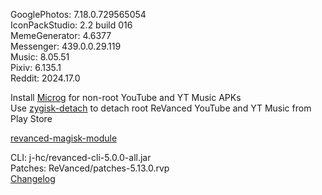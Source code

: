 GooglePhotos: 7.18.0.729565054  
IconPackStudio: 2.2 build 016  
MemeGenerator: 4.6377  
Messenger: 439.0.0.29.119  
Music: 8.05.51  
Pixiv: 6.135.1  
Reddit: 2024.17.0  

Install [Microg](https://github.com/ReVanced/GmsCore/releases) for non-root YouTube and YT Music APKs  
Use [zygisk-detach](https://github.com/j-hc/zygisk-detach) to detach root ReVanced YouTube and YT Music from Play Store  

[revanced-magisk-module](https://github.com/j-hc/revanced-magisk-module)
  
CLI: j-hc/revanced-cli-5.0.0-all.jar  
Patches: ReVanced/patches-5.13.0.rvp  
[Changelog](https://github.com/ReVanced/revanced-patches/releases/tag/v5.13.0)  
